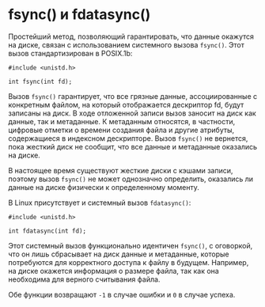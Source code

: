 # fsync() и fdatasync()

Простейший метод, позволяющий гарантировать, что данные окажутся на диске, связан с использованием системного вызова `fsync()`. Этот вызов стандартизирован в POSIX.1b:

    #include <unistd.h>

    int fsync(int fd);

Вызов `fsync()` гарантирует, что все грязные данные, ассоциированные с конкретным файлом, на который отображается дескриптор fd, будут записаны на диск. В ходе отложенной записи вызов заносит на диск как данные, так и метаданные. К метаданным относятся, в частности, цифровые отметки о времени создания файла и другие атрибуты, содержащиеся в индексном дескрипторе. Вызов `fsync()` не вернется, пока жесткий диск не сообщит, что все данные и метаданные оказались на диске.

В настоящее время существуют жесткие диски с кэшами записи, поэтому вызов `fsync()` не может однозначно определить, оказались ли данные на диске физически к определенному моменту.

В Linux присутствует и системный вызов `fdatasync()`:

    #include <unistd.h>

    int fdatasync(int fd);

Этот системный вызов функционально идентичен `fsync()`, с оговоркой, что он лишь сбрасывает на диск данные и метаданные, которые потребуются для корректного доступа к файлу в будущем. Например, на диске окажется информация о размере файла, так как она необходима для верного считывания файла.

Обе функции возвращают `-1` в случае ошибки и `0` в случае успеха.